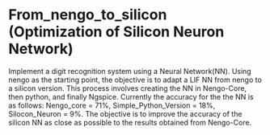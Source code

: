 # From_nengo_to_silicon (Optimization of Silicon Neuron Network)

Implement a digit recognition system using a Neural Network(NN). 
Using nengo as the starting point, the objective is to adapt a LIF NN from nengo to a silicon version. 
This process involves creating the NN in Nengo-Core, then python, and finally Ngspice. 
Currently the accuracy for the the NN is as follows: Nengo_core = 71%, Simple_Python_Version = 18%, Silocon_Neuron = 9%. 
The objective is to improve the accuracy of the silicon NN as close as possible to the results obtained from Nengo-Core.
